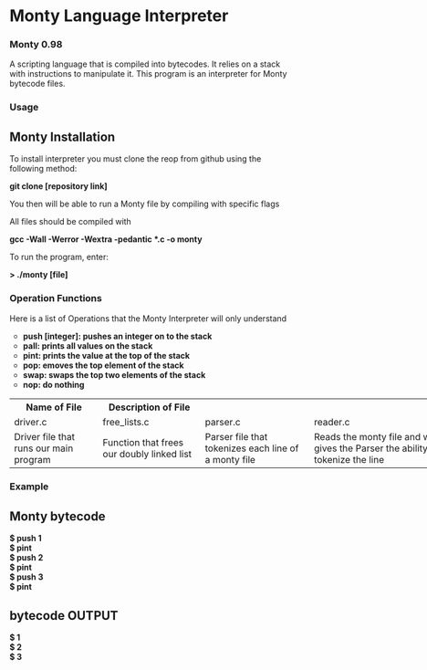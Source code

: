 <h1> Monty Language Interpreter </h1>

<h3> Monty 0.98 </h3>
<p> A scripting language that is compiled into bytecodes. It relies on a stack with instructions to manipulate it. This program is an interpreter for Monty bytecode files. <p>

<h3> Usage </h3>

<h2> Monty Installation </h2>
<p> To install interpreter you must clone the reop from github using the following method: </p>
<strong> git clone [repository link] </strong>
<p> You then will be able to run a Monty file by compiling with specific flags </p>

<p> All files should be compiled with <p> <strong> gcc -Wall -Werror -Wextra -pedantic *.c -o monty </strong>
<p> To run the program, enter: </p> <strong> > ./monty [file] </strong>

<h3> Operation Functions </h3>
<p> Here is a list of Operations that the Monty Interpreter will only understand </p>
<ul style="list-style-type:circle;">
  <li> <strong> push [integer]: <strong> pushes an integer on to the stack </li>
  <li> <strong> pall: <strong> prints all values on the stack </li>
  <li> <strong> pint: <strong> prints the value at the top of the stack </li>
  <li> <strong> pop: <strong> emoves the top element of the stack </li>
  <li> <strong> swap: <srtong> swaps the top two elements of the stack </li>
  <li> <strong> nop: <strong> do nothing </li>

</ul>



<table style="width:200%">
  <tr>
    <th> Name of File </th>
    <th> Description of File </th>
  </tr>
  <tr>
    <td> driver.c </td>
    <td> free_lists.c </td>
    <td> parser.c </td>
    <td> reader.c </td>
    <td> monty.h </td>
  </tr>
  <tr>
    <td> Driver file that runs our main program </td>
    <td> Function that frees our doubly linked list </td>
    <td> Parser file that tokenizes each line of a monty file </td>
    <td> Reads the monty file and what gives the Parser the ability tokenize the line </td>
    <td> Header file that holds our prototypes along with other libraries </td>
  </tr>
</table>


<h3> Example </h3>

<h2> Monty bytecode </h2>
<strong> $ push 1 </strong>
<br> <strong> $ pint </strong>
<br> <strong> $ push 2 </strong>
<br> <strong> $ pint </strong>
<br> <strong> $ push 3 </strong>
<br> <strong> $ pint </strong>

<h2> bytecode OUTPUT </h2>
<strong> $ 1 </strong>
<br> <strong> $ 2 </strong>
<br> <strong> $ 3 </strong>